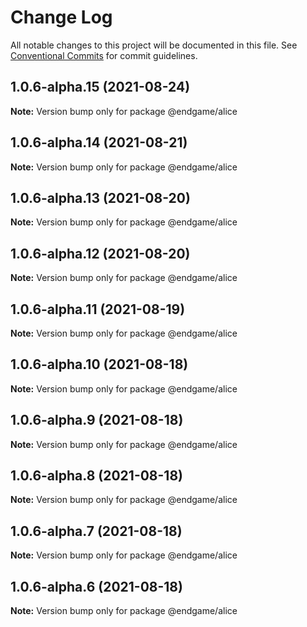 # Change Log

All notable changes to this project will be documented in this file.
See [Conventional Commits](https://conventionalcommits.org) for commit guidelines.

## 1.0.6-alpha.15 (2021-08-24)

**Note:** Version bump only for package @endgame/alice





## 1.0.6-alpha.14 (2021-08-21)

**Note:** Version bump only for package @endgame/alice





## 1.0.6-alpha.13 (2021-08-20)

**Note:** Version bump only for package @endgame/alice





## 1.0.6-alpha.12 (2021-08-20)

**Note:** Version bump only for package @endgame/alice





## 1.0.6-alpha.11 (2021-08-19)

**Note:** Version bump only for package @endgame/alice





## 1.0.6-alpha.10 (2021-08-18)

**Note:** Version bump only for package @endgame/alice





## 1.0.6-alpha.9 (2021-08-18)

**Note:** Version bump only for package @endgame/alice





## 1.0.6-alpha.8 (2021-08-18)

**Note:** Version bump only for package @endgame/alice





## 1.0.6-alpha.7 (2021-08-18)

**Note:** Version bump only for package @endgame/alice





## 1.0.6-alpha.6 (2021-08-18)

**Note:** Version bump only for package @endgame/alice
